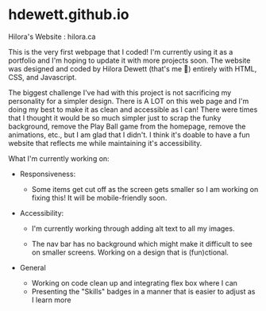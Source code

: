 # hdewett.github.io
Hilora's Website : hilora.ca

This is the very first webpage that I coded! I'm currently using it as a portfolio and I'm hoping to update it with more projects soon. The website was designed and coded by Hilora Dewett (that's me 🤠) entirely with HTML, CSS, and Javascript. 

The biggest challenge I've had with this project is not sacrificing my personality for a simpler design. There is A LOT on this web page and I'm doing my best to make it as clean and accessible as I can! There were times that I thought it would be so much simpler just to scrap the funky background, remove the Play Ball game from the homepage, remove the animations, etc., but I am glad that I didn't. I think it's doable to have a fun website that reflects me while maintaining it's accessibility.

What I'm currently working on:
- Responsiveness: 

  - Some items get cut off as the screen gets smaller so I am working on fixing this! It will be mobile-friendly soon.
- Accessibility:

  - I'm currently working through adding alt text to all my images.
  
  - The nav bar has no background which might make it difficult to see on smaller screens. Working on a design that is (fun)ctional. 
- General

  - Working on code clean up and integrating flex box where I can
  - Presenting the "Skills" badges in a manner that is easier to adjust as I learn more
